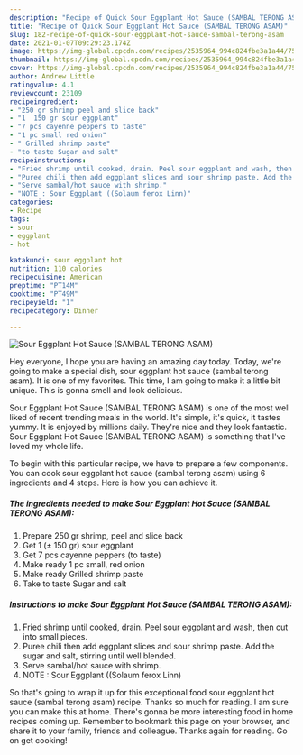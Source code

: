 ```yaml
---
description: "Recipe of Quick Sour Eggplant Hot Sauce (SAMBAL TERONG ASAM)"
title: "Recipe of Quick Sour Eggplant Hot Sauce (SAMBAL TERONG ASAM)"
slug: 182-recipe-of-quick-sour-eggplant-hot-sauce-sambal-terong-asam
date: 2021-01-07T09:29:23.174Z
image: https://img-global.cpcdn.com/recipes/2535964_994c824fbe3a1a44/751x532cq70/sour-eggplant-hot-sauce-sambal-terong-asam-recipe-main-photo.jpg
thumbnail: https://img-global.cpcdn.com/recipes/2535964_994c824fbe3a1a44/751x532cq70/sour-eggplant-hot-sauce-sambal-terong-asam-recipe-main-photo.jpg
cover: https://img-global.cpcdn.com/recipes/2535964_994c824fbe3a1a44/751x532cq70/sour-eggplant-hot-sauce-sambal-terong-asam-recipe-main-photo.jpg
author: Andrew Little
ratingvalue: 4.1
reviewcount: 23109
recipeingredient:
- "250 gr shrimp peel and slice back"
- "1  150 gr sour eggplant"
- "7 pcs cayenne peppers to taste"
- "1 pc small red onion"
- " Grilled shrimp paste"
- "to taste Sugar and salt"
recipeinstructions:
- "Fried shrimp until cooked, drain. Peel sour eggplant and wash, then cut into small pieces."
- "Puree chili then add eggplant slices and sour shrimp paste. Add the sugar and salt, stirring until well blended."
- "Serve sambal/hot sauce with shrimp."
- "NOTE : Sour Eggplant ((Solaum ferox Linn)"
categories:
- Recipe
tags:
- sour
- eggplant
- hot

katakunci: sour eggplant hot 
nutrition: 110 calories
recipecuisine: American
preptime: "PT14M"
cooktime: "PT49M"
recipeyield: "1"
recipecategory: Dinner

---
```



![Sour Eggplant Hot Sauce (SAMBAL TERONG ASAM)](https://img-global.cpcdn.com/recipes/2535964_994c824fbe3a1a44/751x532cq70/sour-eggplant-hot-sauce-sambal-terong-asam-recipe-main-photo.jpg)

Hey everyone, I hope you are having an amazing day today. Today, we're going to make a special dish, sour eggplant hot sauce (sambal terong asam). It is one of my favorites. This time, I am going to make it a little bit unique. This is gonna smell and look delicious.



Sour Eggplant Hot Sauce (SAMBAL TERONG ASAM) is one of the most well liked of recent trending meals in the world. It's simple, it's quick, it tastes yummy. It is enjoyed by millions daily. They're nice and they look fantastic. Sour Eggplant Hot Sauce (SAMBAL TERONG ASAM) is something that I've loved my whole life.


To begin with this particular recipe, we have to prepare a few components. You can cook sour eggplant hot sauce (sambal terong asam) using 6 ingredients and 4 steps. Here is how you can achieve it.

<!--inarticleads1-->

##### The ingredients needed to make Sour Eggplant Hot Sauce (SAMBAL TERONG ASAM):

1. Prepare 250 gr shrimp, peel and slice back
1. Get 1 (± 150 gr) sour eggplant
1. Get 7 pcs cayenne peppers (to taste)
1. Make ready 1 pc small, red onion
1. Make ready  Grilled shrimp paste
1. Take to taste Sugar and salt




<!--inarticleads2-->

##### Instructions to make Sour Eggplant Hot Sauce (SAMBAL TERONG ASAM):

1. Fried shrimp until cooked, drain. Peel sour eggplant and wash, then cut into small pieces.
1. Puree chili then add eggplant slices and sour shrimp paste. Add the sugar and salt, stirring until well blended.
1. Serve sambal/hot sauce with shrimp.
1. NOTE : Sour Eggplant ((Solaum ferox Linn)




So that's going to wrap it up for this exceptional food sour eggplant hot sauce (sambal terong asam) recipe. Thanks so much for reading. I am sure you can make this at home. There's gonna be more interesting food in home recipes coming up. Remember to bookmark this page on your browser, and share it to your family, friends and colleague. Thanks again for reading. Go on get cooking!
